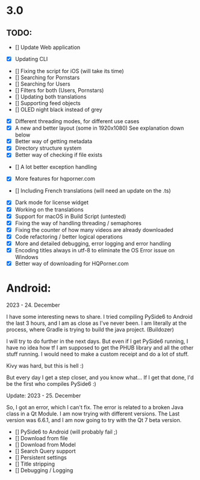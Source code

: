 # 3.0
 

## TODO:

- [] Update Web application
- [x] Updating CLI
- [] Fixing the script for iOS (will take its time)
- [] Searching for Pornstars
- [] Searching for Users
- [] Filters for both (Users, Pornstars)
- [] Updating both translations
- [] Supporting feed objects
- [] OLED night black instead of grey
- [x] Different threading modes, for different use cases
- [x] A new and better layout (some in 1920x1080) See explanation down below
- [x] Better way of getting metadata
- [x] Directory structure system
- [x] Better way of checking if file exists
- [] A lot better exception handling
- [x] More features for hqporner.com
- [] Including French translations (will need an update on the .ts)
- [x] Dark mode for license widget
- [x] Working on the translations
- [x] Support for macOS in Build Script (untested)
- [x] Fixing the way of handling threading / semaphores
- [x] Fixing the counter of how many videos are already downloaded
- [x] Code refactoring / better logical operations
- [x] More and detailed debugging, error logging and error handling
- [x] Encoding titles always in utf-8 to eliminate the OS Error issue on Windows
- [x] Better way of downloading for HQPorner.com

# Android:

2023 - 24. December 

I have some interesting news to share. I tried compiling PySide6 to Android the last 3 hours, and I am as close as I've
never been. I am literally at the process, where Gradle is trying to build the java project. (Buildozer)

I will try to do further in the next days. But even if I get PySide6 running, I have no idea how tf I am supposed to
get the PHUB library and all the other stuff running. I would need to make a custom receipt and do a lot of stuff.

Kivy was hard, but this is hell :)

But every day I get a step closer, and you know what... If I get that done, I'd be the first who compiles PySide6 :) 

Update: 2023 - 25. December

So, I got an error, which I can't fix. The error is related to a broken Java class in a Qt Module. 
I am now trying with different versions. The Last version was 6.6.1, and I am now going to try with the Qt 7 beta version.

- [] PySide6 to Android (will probably fail ;) 
- [] Download from file
- [] Download from Model
- [] Search Query support
- [] Persistent settings
- [] Title stripping
- [] Debugging / Logging



